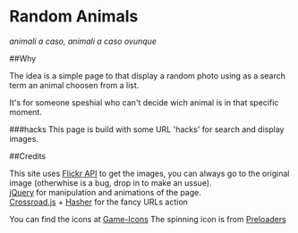 # Random Animals
_animali a caso, animali a caso ovunque_

##Why

The idea is a simple page to that display a random photo using as a search term an animal choosen from a list.
 
It's for someone speshial who can't decide wich animal is in that specific moment.
 
###hacks
This page is build with some URL 'hacks' for search and display images.



##Credits

This site uses [Flickr API](https://www.flickr.com/services/api/) to get the images, you can always go to the original image (otherwhise is a bug, drop in to make an ussue).  
[jQuery](http://jquery.com/) for manipulation and animations of the page.  
[Crossroad.js](http://millermedeiros.github.io/crossroads.js/) + [Hasher](https://github.com/millermedeiros/Hasher) for the fancy URLs action

You can find the icons at [Game-Icons](http://game-icons.net/)
The spinning icon is from [Preloaders](http://preloaders.net/)
